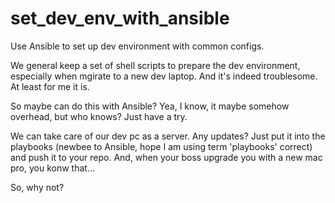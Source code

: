 # set_dev_env_with_ansible
Use Ansible to set up dev environment with common configs. 

We general keep a set of shell scripts to prepare the dev environment, especially when mgirate to a new dev laptop. And it's indeed troublesome. At least for me it is. 

So maybe can do this with Ansible? Yea, I know, it maybe somehow overhead, but who knows? Just have a try. 

We can take care of our dev pc as a server. Any updates? Just put it into the playbooks (newbee to Ansible, hope I am using term 'playbooks' correct) and push it to your repo. And, when your boss upgrade you with a new mac pro, you konw that...

So, why not?

